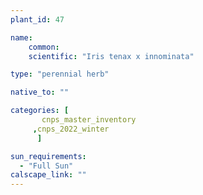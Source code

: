 ```yaml
---
plant_id: 47

name: 
    common: 
    scientific: "Iris tenax x innominata"  

type: "perennial herb"

native_to: ""

categories: [
       cnps_master_inventory
     ,cnps_2022_winter
      ]

sun_requirements:
  - "Full Sun"
calscape_link: ""
---
```



